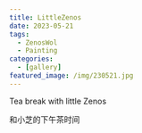 ```yaml
---
title: LittleZenos
date: 2023-05-21
tags:
  - ZenosWol
  - Painting
categories:
  - [gallery]
featured_image: /img/230521.jpg
---
```


Tea break with little Zenos

和小芝的下午茶时间